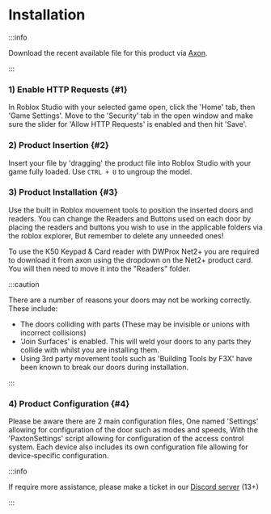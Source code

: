 
# Installation

:::info

Download the recent available file for this product via [Axon](https://axon.whitehill.club).

:::
### 1) Enable HTTP Requests {#1}
In Roblox Studio with your selected game open, click the 'Home' tab, then 'Game Settings'. Move to the 'Security' tab in the open window and make sure the slider for 'Allow HTTP Requests' is enabled and then hit 'Save'.

### 2) Product Insertion {#2}
Insert your file by 'dragging' the product file into Roblox Studio with your game fully loaded. Use `CTRL + U` to ungroup the model.

### 3) Product Installation {#3}
Use the built in Roblox movement tools to position the inserted doors and readers.
You can change the Readers and Buttons used on each door by placing the readers and buttons you wish to use in the applicable folders via the roblox explorer, But remember to delete any unneeded ones! 

To use the K50 Keypad & Card reader with DWProx Net2+ you are required to download it from axon using the dropdown on the Net2+ product card. You will then need to move it into the "Readers" folder.

:::caution

There are a number of reasons your doors may not be working correctly. These include:
- The doors colliding with parts (These may be invisible or unions with incorrect collisions)
- 'Join Surfaces' is enabled. This will weld your doors to any parts they collide with whilst you are installing them.
- Using 3rd party movement tools such as 'Building Tools by F3X' have been known to break our doors during installation.

:::

### 4) Product Configuration {#4}
Please be aware there are 2 main configuration files, One named 'Settings' allowing for configuration of the door such as modes and speeds, With the 'PaxtonSettings' script allowing for configuration of the access control system. Each device also includes its own configuration file allowing for device-specific configuration. 

:::info

If require more assistance, please make a ticket in our [Discord server](https://whitehill.club/discord) (13+)

:::
